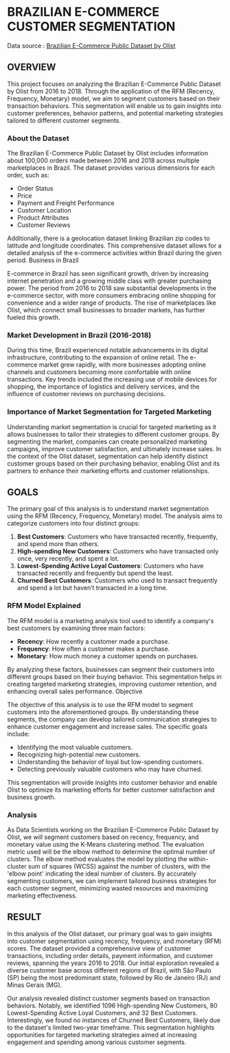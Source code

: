 # BRAZILIAN E-COMMERCE CUSTOMER SEGMENTATION
Data source : [Brazilian E-Commerce Public Dataset by Olist](https://www.kaggle.com/datasets/olistbr/brazilian-ecommerce/data)

## OVERVIEW

This project focuses on analyzing the Brazilian E-Commerce Public Dataset by Olist from 2016 to 2018. Through the application of the RFM (Recency, Frequency, Monetary) model, we aim to segment customers based on their transaction behaviors. This segmentation will enable us to gain insights into customer preferences, behavior patterns, and potential marketing strategies tailored to different customer segments.

### About the Dataset

The Brazilian E-Commerce Public Dataset by Olist includes information about 100,000 orders made between 2016 and 2018 across multiple marketplaces in Brazil. The dataset provides various dimensions for each order, such as:

* Order Status
* Price
* Payment and Freight Performance
* Customer Location
* Product Attributes
* Customer Reviews

Additionally, there is a geolocation dataset linking Brazilian zip codes to latitude and longitude coordinates. This comprehensive dataset allows for a detailed analysis of the e-commerce activities within Brazil during the given period.
Business in Brazil

E-commerce in Brazil has seen significant growth, driven by increasing internet penetration and a growing middle class with greater purchasing power. The period from 2016 to 2018 saw substantial developments in the e-commerce sector, with more consumers embracing online shopping for convenience and a wider range of products. The rise of marketplaces like Olist, which connect small businesses to broader markets, has further fueled this growth.

### Market Development in Brazil (2016-2018)

During this time, Brazil experienced notable advancements in its digital infrastructure, contributing to the expansion of online retail. The e-commerce market grew rapidly, with more businesses adopting online channels and customers becoming more comfortable with online transactions. Key trends included the increasing use of mobile devices for shopping, the importance of logistics and delivery services, and the influence of customer reviews on purchasing decisions.

### Importance of Market Segmentation for Targeted Marketing

Understanding market segmentation is crucial for targeted marketing as it allows businesses to tailor their strategies to different customer groups. By segmenting the market, companies can create personalized marketing campaigns, improve customer satisfaction, and ultimately increase sales. In the context of the Olist dataset, segmentation can help identify distinct customer groups based on their purchasing behavior, enabling Olist and its partners to enhance their marketing efforts and customer relationships.

## GOALS

The primary goal of this analysis is to understand market segmentation using the RFM (Recency, Frequency, Monetary) model. The analysis aims to categorize customers into four distinct groups:

1. **Best Customers**: Customers who have transacted recently, frequently, and spend more than others.
2. **High-spending New Customers**: Customers who have transacted only once, very recently, and spent a lot.
3. **Lowest-Spending Active Loyal Customers**: Customers who have transacted recently and frequently but spend the least.
4. **Churned Best Customers**: Customers who used to transact frequently and spend a lot but haven’t transacted in a long time.

### RFM Model Explained

The RFM model is a marketing analysis tool used to identify a company's best customers by examining three main factors:

* **Recency**: How recently a customer made a purchase.
* **Frequency**: How often a customer makes a purchase.
* **Monetary**: How much money a customer spends on purchases.

By analyzing these factors, businesses can segment their customers into different groups based on their buying behavior. This segmentation helps in creating targeted marketing strategies, improving customer retention, and enhancing overall sales performance.
Objective

The objective of this analysis is to use the RFM model to segment customers into the aforementioned groups. By understanding these segments, the company can develop tailored communication strategies to enhance customer engagement and increase sales. The specific goals include:

* Identifying the most valuable customers.
* Recognizing high-potential new customers.
* Understanding the behavior of loyal but low-spending customers.
* Detecting previously valuable customers who may have churned.

This segmentation will provide insights into customer behavior and enable Olist to optimize its marketing efforts for better customer satisfaction and business growth.

### Analysis 
As Data Scientists working on the Brazilian E-Commerce Public Dataset by Olist, we will segment customers based on recency, frequency, and monetary value using the K-Means clustering method. The evaluation metric used will be the elbow method to determine the optimal number of clusters. The elbow method evaluates the model by plotting the within-cluster sum of squares (WCSS) against the number of clusters, with the 'elbow point' indicating the ideal number of clusters. By accurately segmenting customers, we can implement tailored business strategies for each customer segment, minimizing wasted resources and maximizing marketing effectiveness.

## RESULT

In this analysis of the Olist dataset, our primary goal was to gain insights into customer segmentation using recency, frequency, and monetary (RFM) scores. The dataset provided a comprehensive view of customer transactions, including order details, payment information, and customer reviews, spanning the years 2016 to 2018. Our initial exploration revealed a diverse customer base across different regions of Brazil, with São Paulo (SP) being the most predominant state, followed by Rio de Janeiro (RJ) and Minas Gerais (MG).

Our analysis revealed distinct customer segments based on transaction behaviors. Notably, we identified 1096 High-spending New Customers, 80 Lowest-Spending Active Loyal Customers, and 32 Best Customers. Interestingly, we found no instances of Churned Best Customers, likely due to the dataset's limited two-year timeframe. This segmentation highlights opportunities for targeted marketing strategies aimed at increasing engagement and spending among various customer segments.



